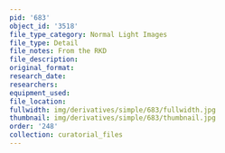 ```yaml
---
pid: '683'
object_id: '3518'
file_type_category: Normal Light Images
file_type: Detail
file_notes: From the RKD
file_description:
original_format:
research_date:
researchers:
equipment_used:
file_location:
fullwidth: img/derivatives/simple/683/fullwidth.jpg
thumbnail: img/derivatives/simple/683/thumbnail.jpg
order: '248'
collection: curatorial_files
---
```

